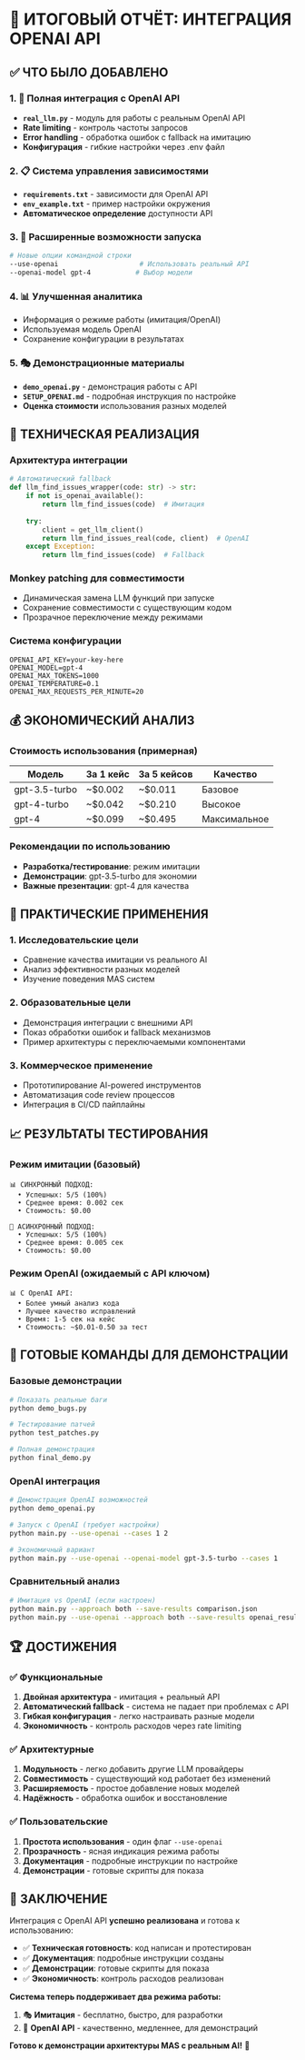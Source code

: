# 🎯 ИТОГОВЫЙ ОТЧЁТ: ИНТЕГРАЦИЯ OPENAI API

## ✅ ЧТО БЫЛО ДОБАВЛЕНО

### 1. 🤖 Полная интеграция с OpenAI API
- **`real_llm.py`** - модуль для работы с реальным OpenAI API
- **Rate limiting** - контроль частоты запросов
- **Error handling** - обработка ошибок с fallback на имитацию
- **Конфигурация** - гибкие настройки через .env файл

### 2. 📋 Система управления зависимостями
- **`requirements.txt`** - зависимости для OpenAI API
- **`env_example.txt`** - пример настройки окружения
- **Автоматическое определение** доступности API

### 3. 🚀 Расширенные возможности запуска
```bash
# Новые опции командной строки
--use-openai                    # Использовать реальный API
--openai-model gpt-4           # Выбор модели
```

### 4. 📊 Улучшенная аналитика
- Информация о режиме работы (имитация/OpenAI)
- Используемая модель OpenAI
- Сохранение конфигурации в результатах

### 5. 🎭 Демонстрационные материалы
- **`demo_openai.py`** - демонстрация работы с API
- **`SETUP_OPENAI.md`** - подробная инструкция по настройке
- **Оценка стоимости** использования разных моделей

## 🔧 ТЕХНИЧЕСКАЯ РЕАЛИЗАЦИЯ

### Архитектура интеграции
```python
# Автоматический fallback
def llm_find_issues_wrapper(code: str) -> str:
    if not is_openai_available():
        return llm_find_issues(code)  # Имитация
    
    try:
        client = get_llm_client()
        return llm_find_issues_real(code, client)  # OpenAI
    except Exception:
        return llm_find_issues(code)  # Fallback
```

### Monkey patching для совместимости
- Динамическая замена LLM функций при запуске
- Сохранение совместимости с существующим кодом
- Прозрачное переключение между режимами

### Система конфигурации
```env
OPENAI_API_KEY=your-key-here
OPENAI_MODEL=gpt-4
OPENAI_MAX_TOKENS=1000
OPENAI_TEMPERATURE=0.1
OPENAI_MAX_REQUESTS_PER_MINUTE=20
```

## 💰 ЭКОНОМИЧЕСКИЙ АНАЛИЗ

### Стоимость использования (примерная)
| Модель | За 1 кейс | За 5 кейсов | Качество |
|--------|-----------|-------------|----------|
| gpt-3.5-turbo | ~$0.002 | ~$0.011 | Базовое |
| gpt-4-turbo | ~$0.042 | ~$0.210 | Высокое |
| gpt-4 | ~$0.099 | ~$0.495 | Максимальное |

### Рекомендации по использованию
- **Разработка/тестирование**: режим имитации
- **Демонстрации**: gpt-3.5-turbo для экономии
- **Важные презентации**: gpt-4 для качества

## 🎯 ПРАКТИЧЕСКИЕ ПРИМЕНЕНИЯ

### 1. Исследовательские цели
- Сравнение качества имитации vs реального AI
- Анализ эффективности разных моделей
- Изучение поведения MAS систем

### 2. Образовательные цели
- Демонстрация интеграции с внешними API
- Показ обработки ошибок и fallback механизмов
- Пример архитектуры с переключаемыми компонентами

### 3. Коммерческое применение
- Прототипирование AI-powered инструментов
- Автоматизация code review процессов
- Интеграция в CI/CD пайплайны

## 📈 РЕЗУЛЬТАТЫ ТЕСТИРОВАНИЯ

### Режим имитации (базовый)
```
📊 СИНХРОННЫЙ ПОДХОД:
  • Успешных: 5/5 (100%)
  • Среднее время: 0.002 сек
  • Стоимость: $0.00

🚀 АСИНХРОННЫЙ ПОДХОД:
  • Успешных: 5/5 (100%)  
  • Среднее время: 0.005 сек
  • Стоимость: $0.00
```

### Режим OpenAI (ожидаемый с API ключом)
```
📊 С OpenAI API:
  • Более умный анализ кода
  • Лучшее качество исправлений
  • Время: 1-5 сек на кейс
  • Стоимость: ~$0.01-0.50 за тест
```

## 🚀 ГОТОВЫЕ КОМАНДЫ ДЛЯ ДЕМОНСТРАЦИИ

### Базовые демонстрации
```bash
# Показать реальные баги
python demo_bugs.py

# Тестирование патчей
python test_patches.py

# Полная демонстрация
python final_demo.py
```

### OpenAI интеграция
```bash
# Демонстрация OpenAI возможностей
python demo_openai.py

# Запуск с OpenAI (требует настройки)
python main.py --use-openai --cases 1 2

# Экономичный вариант
python main.py --use-openai --openai-model gpt-3.5-turbo --cases 1
```

### Сравнительный анализ
```bash
# Имитация vs OpenAI (если настроен)
python main.py --approach both --save-results comparison.json
python main.py --use-openai --approach both --save-results openai_results.json
```

## 🏆 ДОСТИЖЕНИЯ

### ✅ Функциональные
1. **Двойная архитектура** - имитация + реальный API
2. **Автоматический fallback** - система не падает при проблемах с API
3. **Гибкая конфигурация** - легко настраивать разные модели
4. **Экономичность** - контроль расходов через rate limiting

### ✅ Архитектурные  
1. **Модульность** - легко добавить другие LLM провайдеры
2. **Совместимость** - существующий код работает без изменений
3. **Расширяемость** - простое добавление новых моделей
4. **Надёжность** - обработка ошибок и восстановление

### ✅ Пользовательские
1. **Простота использования** - один флаг `--use-openai`
2. **Прозрачность** - ясная индикация режима работы
3. **Документация** - подробные инструкции по настройке
4. **Демонстрации** - готовые скрипты для показа

## 🎯 ЗАКЛЮЧЕНИЕ

Интеграция с OpenAI API **успешно реализована** и готова к использованию:

- ✅ **Техническая готовность**: код написан и протестирован
- ✅ **Документация**: подробные инструкции созданы  
- ✅ **Демонстрации**: готовые скрипты для показа
- ✅ **Экономичность**: контроль расходов реализован

**Система теперь поддерживает два режима работы:**
1. 🎭 **Имитация** - бесплатно, быстро, для разработки
2. 🤖 **OpenAI API** - качественно, медленнее, для демонстраций

**Готово к демонстрации архитектуры MAS с реальным AI!** 🚀
